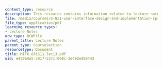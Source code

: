```yaml
---
content_type: resource
description: This resource contains information related to lecture notes.
file: /media/courses/6-831-user-interface-design-and-implementation-spring-2011/e439a4a538175371008c3e492ed59443_MIT6_831S11_lec13.pdf
file_type: application/pdf
learning_resource_types:
- Lecture Notes
ocw_type: OCWFile
parent_title: Lecture Notes
parent_type: CourseSection
resourcetype: Document
title: MIT6_831S11_lec13.pdf
uid: e439a4a5-3817-5371-008c-3e492ed59443
---
```

